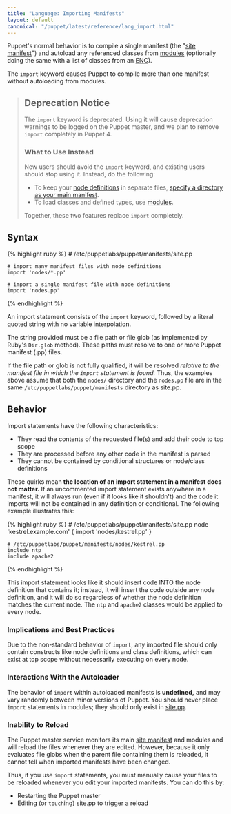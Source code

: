 ```yaml
---
title: "Language: Importing Manifests"
layout: default
canonical: "/puppet/latest/reference/lang_import.html"
---
```


[site_manifest]: ./dirs_manifest.html
[modules]: ./modules_fundamentals.html
[enc]: /guides/external_nodes.html
[node_definition]: ./lang_node_definitions.html

Puppet's normal behavior is to compile a single manifest (the "[site manifest][site_manifest]") and autoload any referenced classes from [modules][] (optionally doing the same with a list of classes from an [ENC][]).

The `import` keyword causes Puppet to compile more than one manifest without autoloading from modules.

> Deprecation Notice
> -----
>
> The `import` keyword is deprecated. Using it will cause deprecation warnings to be logged on the Puppet master, and we plan to remove `import` completely in Puppet 4.
>
> ### What to Use Instead
>
> New users should avoid the `import` keyword, and existing users should stop using it. Instead, do the following:
>
> * To keep your [node definitions][node_definition] in separate files, [specify a directory as your main manifest][site_manifest].
> * To load classes and defined types, use [modules][].
>
> Together, these two features replace `import` completely.


Syntax
-----

{% highlight ruby %}
    # /etc/puppetlabs/puppet/manifests/site.pp

    # import many manifest files with node definitions
    import 'nodes/*.pp'

    # import a single manifest file with node definitions
    import 'nodes.pp'
{% endhighlight %}

An import statement consists of the `import` keyword, followed by a literal quoted string with no variable interpolation.

The string provided must be a file path or file glob (as implemented by Ruby's `Dir.glob` method). These paths must resolve to one or more Puppet manifest (.pp) files.

If the file path or glob is not fully qualified, it will be resolved _relative to the manifest file in which the `import` statement is found._ Thus, the examples above assume that both the `nodes/` directory and the `nodes.pp` file are in the same `/etc/puppetlabs/puppet/manifests` directory as site.pp.

Behavior
-----

Import statements have the following characteristics:

* They read the contents of the requested file(s) and add their code to top scope
* They are processed before any other code in the manifest is parsed
* They cannot be contained by conditional structures or node/class definitions

These quirks mean **the location of an import statement in a manifest does not matter.** If an uncommented import statement exists anywhere in a manifest, it will always run (even if it looks like it shouldn't) and the code it imports will not be contained in any definition or conditional. The following example illustrates this:

{% highlight ruby %}
    # /etc/puppetlabs/puppet/manifests/site.pp
    node 'kestrel.example.com' {
        import 'nodes/kestrel.pp'
    }

    # /etc/puppetlabs/puppet/manifests/nodes/kestrel.pp
    include ntp
    include apache2
{% endhighlight %}

This import statement looks like it should insert code INTO the node definition that contains it; instead, it will insert the code outside any node definition, and it will do so regardless of whether the node definition matches the current node. The `ntp` and `apache2` classes would be applied to every node.

### Implications and Best Practices

Due to the non-standard behavior of `import`, any imported file should only contain constructs like node definitions and class definitions, which can exist at top scope without necessarily executing on every node.

### Interactions With the Autoloader

The behavior of `import` within autoloaded manifests is **undefined,** and may vary randomly between minor versions of Puppet. You should never place `import` statements in modules; they should only exist in [site.pp][site_manifest].

### Inability to Reload

The Puppet master service monitors its main [site manifest][site_manifest] and modules and will reload the files whenever they are edited. However, because it only evaluates file globs when the parent file containing them is reloaded, it cannot tell when imported manifests have been changed.

Thus, if you use `import` statements, you must manually cause your files to be reloaded whenever you edit your imported manifests. You can do this by:

* Restarting the Puppet master
* Editing (or `touch`ing) site.pp to trigger a reload


